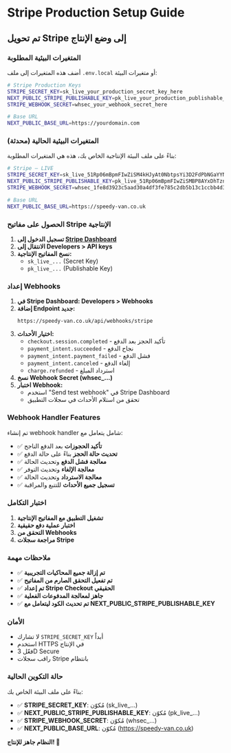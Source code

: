 # Stripe Production Setup Guide

## تم تحويل Stripe إلى وضع الإنتاج

### المتغيرات البيئية المطلوبة

أضف هذه المتغيرات إلى ملف `.env.local` أو متغيرات البيئة:

```bash
# Stripe Production Keys
STRIPE_SECRET_KEY=sk_live_your_production_secret_key_here
NEXT_PUBLIC_STRIPE_PUBLISHABLE_KEY=pk_live_your_production_publishable_key_here
STRIPE_WEBHOOK_SECRET=whsec_your_webhook_secret_here

# Base URL
NEXT_PUBLIC_BASE_URL=https://yourdomain.com
```

### المتغيرات البيئية الحالية (محدثة)

بناءً على ملف البيئة الإنتاجية الخاص بك، هذه هي المتغيرات المطلوبة:

```bash
# Stripe — LIVE
STRIPE_SECRET_KEY=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
NEXT_PUBLIC_STRIPE_PUBLISHABLE_KEY=pk_live_51Rp06mBpmFIwZiSMBP8AYxDhTznhg6vBscxblxthVbk52ilyB4zlnKrC2IcnvVyXF2dv0mvOd2whaTXCZIsEonFo00izEP3DhS
STRIPE_WEBHOOK_SECRET=whsec_1fe8d3923c5aad30a4df3fe785c2db5b13c1ccbb4d3c333b311b5b3f5e366b72

# Base URL
NEXT_PUBLIC_BASE_URL=https://speedy-van.co.uk
```

### الحصول على مفاتيح Stripe الإنتاجية

1. **تسجيل الدخول إلى [Stripe Dashboard](https://dashboard.stripe.com/)**
2. **الانتقال إلى Developers > API keys**
3. **نسخ المفاتيح الإنتاجية:**
   - `sk_live_...` (Secret Key)
   - `pk_live_...` (Publishable Key)

### إعداد Webhooks

1. **في Stripe Dashboard: Developers > Webhooks**
2. **إضافة Endpoint جديد:**
   ```
   https://speedy-van.co.uk/api/webhooks/stripe
   ```
3. **اختيار الأحداث:**
   - `checkout.session.completed` - تأكيد الحجز بعد الدفع
   - `payment_intent.succeeded` - نجاح الدفع
   - `payment_intent.payment_failed` - فشل الدفع
   - `payment_intent.canceled` - إلغاء الدفع
   - `charge.refunded` - استرداد المبلغ
4. **نسخ Webhook Secret (whsec_...)**
5. **اختبار Webhook:**
   - استخدم "Send test webhook" في Stripe Dashboard
   - تحقق من استلام الأحداث في سجلات التطبيق

### Webhook Handler Features

تم إنشاء webhook handler شامل يتعامل مع:

- ✅ **تأكيد الحجوزات** بعد الدفع الناجح
- ✅ **تحديث حالة الحجز** بناءً على حالة الدفع
- ✅ **معالجة فشل الدفع** وتحديث الحالة
- ✅ **معالجة الإلغاء** وتحديث التوفر
- ✅ **معالجة الاسترداد** وتحديث الحالة
- ✅ **تسجيل جميع الأحداث** للتتبع والمراقبة

### اختبار التكامل

1. **تشغيل التطبيق مع المفاتيح الإنتاجية**
2. **اختبار عملية دفع حقيقية**
3. **التحقق من Webhooks**
4. **مراجعة سجلات Stripe**

### ملاحظات مهمة

- ✅ **تم إزالة جميع المحاكيات التجريبية**
- ✅ **تم تفعيل التحقق الصارم من المفاتيح**
- ✅ **تم إعداد Stripe Checkout الحقيقي**
- ✅ **جاهز لمعالجة المدفوعات الفعلية**
- ✅ **تم تحديث الكود ليتعامل مع NEXT_PUBLIC_STRIPE_PUBLISHABLE_KEY**

### الأمان

- لا تشارك `STRIPE_SECRET_KEY` أبداً
- استخدم HTTPS في الإنتاج
- فعّل 3D Secure
- راقب سجلات Stripe بانتظام

### حالة التكوين الحالية

بناءً على ملف البيئة الخاص بك:
- ✅ **STRIPE_SECRET_KEY**: مُكوّن (sk_live_...)
- ✅ **NEXT_PUBLIC_STRIPE_PUBLISHABLE_KEY**: مُكوّن (pk_live_...)
- ✅ **STRIPE_WEBHOOK_SECRET**: مُكوّن (whsec_...)
- ✅ **NEXT_PUBLIC_BASE_URL**: مُكوّن (https://speedy-van.co.uk)

**النظام جاهز للإنتاج! 🎉**
